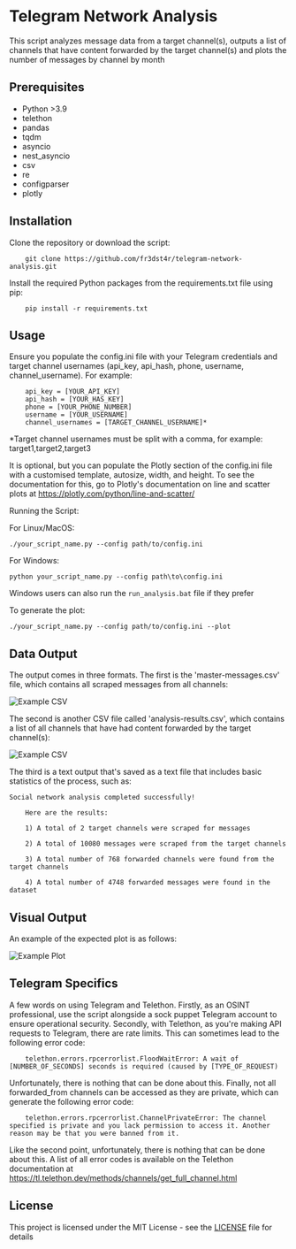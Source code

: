 # Telegram Network Analysis

This script analyzes message data from a target channel(s), outputs a list of channels that have content forwarded by the target channel(s) and plots the number of messages by channel by month

## Prerequisites

- Python >3.9
- telethon
- pandas
- tqdm
- asyncio
- nest_asyncio
- csv
- re
- configparser
- plotly

## Installation

Clone the repository or download the script:

```
    git clone https://github.com/fr3dst4r/telegram-network-analysis.git
```
    
Install the required Python packages from the requirements.txt file using pip:

```
    pip install -r requirements.txt
```

## Usage

Ensure you populate the config.ini file with your Telegram credentials and target channel usernames (api_key, api_hash, phone, username, channel_username). For example:

```
    api_key = [YOUR_API_KEY]
    api_hash = [YOUR_HAS_KEY]
    phone = [YOUR_PHONE_NUMBER]
    username = [YOUR_USERNAME]
    channel_usernames = [TARGET_CHANNEL_USERNAME]*
```

*Target channel usernames must be split with a comma, for example: target1,target2,target3

It is optional, but you can populate the Plotly section of the config.ini file with a customised template, autosize, width, and height. To see the documentation for this, go to Plotly's documentation on line and scatter plots at https://plotly.com/python/line-and-scatter/

Running the Script:

For Linux/MacOS:
```
./your_script_name.py --config path/to/config.ini
```
For Windows:
```
python your_script_name.py --config path\to\config.ini
```

Windows users can also run the ```run_analysis.bat``` file if they prefer

To generate the plot:
```
./your_script_name.py --config path/to/config.ini --plot
```

## Data Output

The output comes in three formats. The first is the 'master-messages.csv' file, which contains all scraped messages from all channels:

![Example CSV](https://github.com/tgsn-co/tg-analysis/blob/readme-images/Screenshot%202024-09-02%20at%2014.27.25.png)

The second is another CSV file called 'analysis-results.csv', which contains a list of all channels that have had content forwarded by the target channel(s):

![Example CSV](https://github.com/tgsn-co/tg-analysis/blob/readme-images/Screenshot%202024-09-02%20at%2016.13.35.png)

The third is a text output that's saved as a text file that includes basic statistics of the process, such as:
```
Social network analysis completed successfully!

    Here are the results:

    1) A total of 2 target channels were scraped for messages

    2) A total of 10080 messages were scraped from the target channels

    3) A total number of 768 forwarded channels were found from the target channels
    
    4) A total number of 4748 forwarded messages were found in the dataset
```

## Visual Output

An example of the expected plot is as follows:

![Example Plot](https://github.com/tgsn-co/tg-analysis/blob/readme-images/rim-impersky.png)

## Telegram Specifics

A few words on using Telegram and Telethon. Firstly, as an OSINT professional, use the script alongside a sock puppet Telegram account to ensure operational security. Secondly, with Telethon, as you're making API requests to Telegram, there are rate limits. This can sometimes lead to the following error code:

```
    telethon.errors.rpcerrorlist.FloodWaitError: A wait of [NUMBER_OF_SECONDS] seconds is required (caused by [TYPE_OF_REQUEST)
```

Unfortunately, there is nothing that can be done about this. Finally, not all forwarded_from channels can be accessed as they are private, which can generate the following error code:

```
    telethon.errors.rpcerrorlist.ChannelPrivateError: The channel specified is private and you lack permission to access it. Another reason may be that you were banned from it.
```

Like the second point, unfortunately, there is nothing that can be done about this. A list of all error codes is available on the Telethon documentation at https://tl.telethon.dev/methods/channels/get_full_channel.html

## License

This project is licensed under the MIT License - see the [LICENSE](LICENSE) file for details
